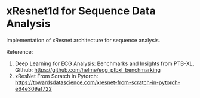 # xResnet1d for Sequence Data Analysis

Implementation of xResnet architecture for sequence analysis.

Reference:

1. Deep Learning for ECG Analysis: Benchmarks and Insights from PTB-XL, Github: https://github.com/helme/ecg_ptbxl_benchmarking
2. xResNet From Scratch in Pytorch: https://towardsdatascience.com/xresnet-from-scratch-in-pytorch-e64e309af722
